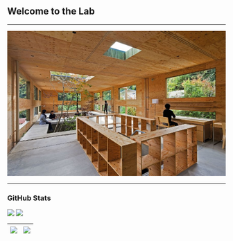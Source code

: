 ## Welcome to the Lab
---

<img src="LandingPage3.jpg"/>


---
### GitHub Stats
<img src="https://github-readme-stats.vercel.app/api?username=chrisAXZA&count_private=true&title_color=FD9047&icon_color=FD9047&text_color=0C2233&show_icons=true&custom_title=My+GitHub+Stats" />
<img src="https://github-readme-stats.vercel.app/api/top-langs/?username=chrisAXZA&langs_count=10&layout=compact"/>


| <a href=""><img align="center" src="https://github-readme-stats.vercel.app/api?username=chrisAXZA&count_private=true&title_color=FD9047&icon_color=FD9047&text_color=0C2233&show_icons=true&custom_title=My+GitHub+Stats&hide_border=true"/></a> | <a href=""><img align="center" src="https://github-readme-stats.vercel.app/api/top-langs/?username=chrisAXZA&langs_count=10&layout=compact&hide_border=true"/></a> |
| ------------- | ------------- |

<!--

### Hi there 👋
**chrisAXZA/chrisAXZA** is a ✨ _special_ ✨ repository because its `README.md` (this file) appears on your GitHub profile.

Here are some ideas to get you started:

- 🔭 I’m currently working on ...
- 🌱 I’m currently learning ...
- 👯 I’m looking to collaborate on ...
- 🤔 I’m looking for help with ...
- 💬 Ask me about ...
- 📫 How to reach me: ...
- 😄 Pronouns: ...
- ⚡ Fun fact: ...
-->
